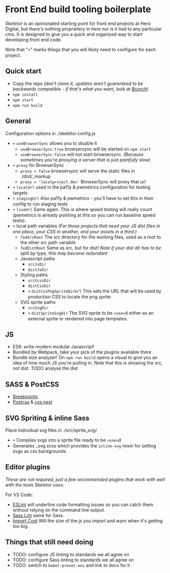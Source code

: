 # Front End build tooling boilerplate 

_Skeletor_ is an opinionated starting point for front end projects at Hero Digital, but there's nothing proprietery in here nor is it tied to any particular cms. It is designed to give you a quick and organized way to start developing front end code.

Note that "💀" marks things that you will likely need to configure for each project.

## Quick start

 - Copy the repo _(don't clone it, updates aren't guarenteed to be backwards compatible - if that's what you want, look at [Brunch](http://brunch.io/))_
 - `npm install`
 - `npm start`
 - `npm run build`

## General

Configuration options in ./skeletor.config.js

 - 💀 `useBrowserSync` allows you to disable it
    - `useBrowserSync:true` browsersync will be started on `npm start`
    - `useBrowserSync:false` will not start browsersync. _(Because sometimes you're proxying a server that is just painfully slow)_
 - 💀 `proxy` for BrowserSync
    - `proxy = false` browsersync will serve the static files in ./dist/_markup
    - `proxy = 'localproject.dev'` BrowserSync will proxy that url
 - 💀 `localUrl` used in the pa11y & pwmetrics configuration for testing targets
 - 💀 `stagingUrl` Also pa11y & pwmetrics - you'll have to set this in their config to run staging tests
 - 💀 `liveUrl` Same again. This is where speed testing will really count (pwmetrics is already pointing at this so you can run baseline speed tests).
 - 💀 local path variables _(For those projects that need your JS dist files in one place, your CSS in another, and your assets in a third.)_
    - `fedSrcRoot` The src directory for the working files, used as a root to the other src path variable
    - `fedDistRoot` Same as src, but for dist! _Note if your dist dir has to be split by type, this may become redundant_
    - Javascript paths
        - `srcJsDir`
        - `distJsDir`
    - Styling paths
        - `srcScssDir`
        - `distCssDir`
        - 💀 `distCssPngSpriteDirUrl` This sets the URL that will be used by production CSS to locate the png sprite.
    - SVG sprite paths
        - `srcSvgDir`
        - 💀 `distSpriteSvgDir` The SVG sprite to be `<use>`d either as an external sprite or rendered into page templates.


## JS

 - ES6: write modern modular Javascript!
 - Bundled by Webpack, take your pick of the plugins available there
 - Bundle size analyzer! On `npm run build` opens a visual to give you an idea of how much JS you're pulling in. Note that this is showing the src, not dist. TODO analyse the dist

## SASS & PostCSS

 - [Breakpoints](http://breakpoint-sass.com/)
 - [Postcss](http://postcss.org/) & [css next](http://cssnext.io/features/)

## SVG Spriting & inline Sass

Place individual svg files in ./src/sprite_svg/

 - 💀 Compiles svgs into a sprite file ready to be `<use>`d
 - Generates _svg.scss which provides the `inline-svg` mixin for setting svgs as css backgrounds


## Editor plugins

_These are not required, just a few recommended plugins that work with well with the tools Skeletor uses._

For VS Code:

 - [ESLint](https://marketplace.visualstudio.com/items?itemName=dbaeumer.vscode-eslint) will underline code formatting issues so you can catch them without relying on the command line output.
 - [Sass Lint](https://marketplace.visualstudio.com/items?itemName=glen-84.sass-lint) same for Sass.
 - [Import Cost](https://marketplace.visualstudio.com/items?itemName=wix.vscode-import-cost) Will the size of the js you import and warn when it's getting too big.

## Things that still need doing

 - TODO: configure JS linting to standards we all agree on
 - TODO: configure Sass linting to standards we all agree on
 - TODO: switch to `babel-preset-env` and link to docs for it
